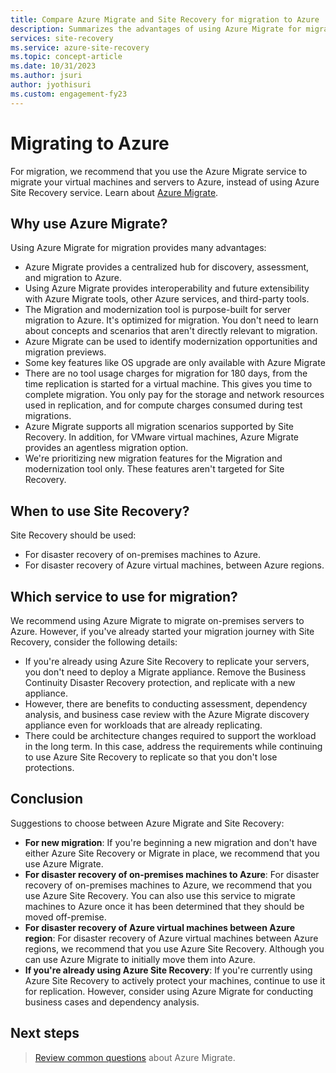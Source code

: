 ```yaml
---
title: Compare Azure Migrate and Site Recovery for migration to Azure
description: Summarizes the advantages of using Azure Migrate for migration instead of Site Recovery.
services: site-recovery
ms.service: azure-site-recovery
ms.topic: concept-article
ms.date: 10/31/2023
ms.author: jsuri
author: jyothisuri
ms.custom: engagement-fy23
---
```


# Migrating to Azure

For migration, we recommend that you use the Azure Migrate service to migrate your virtual machines and servers to Azure, instead of using Azure Site Recovery service. Learn about [Azure Migrate](../migrate/migrate-services-overview.md).

## Why use Azure Migrate?

Using Azure Migrate for migration provides many advantages:
 
- Azure Migrate provides a centralized hub for discovery, assessment, and migration to Azure.
- Using Azure Migrate provides interoperability and future extensibility with Azure Migrate tools, other Azure services, and third-party tools.
- The Migration and modernization tool is purpose-built for server migration to Azure. It's optimized for migration. You don't need to learn about concepts and scenarios that aren't directly relevant to migration. 
- Azure Migrate can be used to identify modernization opportunities and migration previews.
- Some key features like OS upgrade are only available with Azure Migrate
- There are no tool usage charges for migration for 180 days, from the time replication is started for a virtual machine. This gives you time to complete migration. You only pay for the storage and network resources used in replication, and for compute charges consumed during test migrations.
- Azure Migrate supports all migration scenarios supported by Site Recovery. In addition, for VMware virtual machines, Azure Migrate provides an agentless migration option.
- We're prioritizing new migration features for the Migration and modernization tool only. These features aren't targeted for Site Recovery.

## When to use Site Recovery?

Site Recovery should be used:

- For disaster recovery of on-premises machines to Azure.
- For disaster recovery of Azure virtual machines, between Azure regions.

## Which service to use for migration?
 
We recommend using Azure Migrate to migrate on-premises servers to Azure.  However, if you've already started your migration journey with Site Recovery, consider the following details:

- If you're already using Azure Site Recovery to replicate your servers, you don't need to deploy a Migrate appliance. Remove the Business Continuity Disaster Recovery protection, and replicate with a new appliance.
- However, there are benefits to conducting assessment, dependency analysis, and business case review with the Azure Migrate discovery appliance even for workloads that are already replicating.
- There could be architecture changes required to support the workload in the long term. In this case, address the requirements while continuing to use Azure Site Recovery to replicate so that you don't lose protections.


## Conclusion

Suggestions to choose between Azure Migrate and Site Recovery:

- **For new migration**: If you're beginning a new migration and don't have either Azure Site Recovery or Migrate in place, we recommend that you use Azure Migrate.
- **For disaster recovery of on-premises machines to Azure**: For disaster recovery of on-premises machines to Azure, we recommend that you use Azure Site Recovery. You can also use this service to migrate machines to Azure once it has been determined that they should be moved off-premise. 
- **For disaster recovery of Azure virtual machines between Azure region**: For disaster recovery of Azure virtual machines between Azure regions, we recommend that you use Azure Site Recovery. Although you can use Azure Migrate to initially move them into Azure.
- **If you're already using Azure Site Recovery**: If you're currently using Azure Site Recovery to actively protect your machines, continue to use it for replication. However, consider using Azure Migrate for conducting business cases and dependency analysis.

## Next steps

> [Review common questions](../migrate/resources-faq.md) about Azure Migrate.
